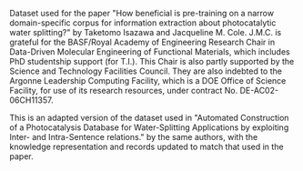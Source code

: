 Dataset used for the paper "How beneficial is pre-training on a narrow domain-specific corpus for information extraction about photocatalytic water splitting?" by Taketomo Isazawa and Jacqueline M. Cole. J.M.C. is grateful for the BASF/Royal Academy of Engineering Research Chair in Data-Driven Molecular Engineering of Functional Materials, which includes PhD studentship support (for T.I.). This Chair is also partly supported by the Science and Technology Facilities Council. They are also indebted to the Argonne Leadership Computing Facility, which is a DOE Office of Science Facility, for use of its research resources, under contract No. DE-AC02-06CH11357.

This is an adapted version of the dataset used in "Automated Construction of a Photocatalysis Database for
Water-Splitting Applications by exploiting Inter- and Intra-Sentence relations." by the same authors, with the knowledge representation and records updated to match that used in the paper.